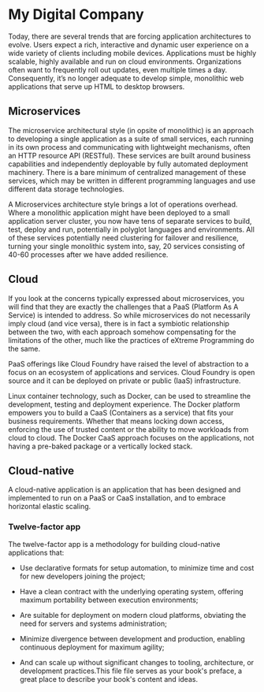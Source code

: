 # My Digital Company

Today, there are several trends that are forcing application architectures to evolve. Users expect a rich, interactive and dynamic user experience on a wide variety of clients including mobile devices. Applications must be highly scalable, highly available and run on cloud environments. Organizations often want to frequently roll out updates, even multiple times a day. Consequently, it’s no longer adequate to develop simple, monolithic web applications that serve up HTML to desktop browsers.

## **Microservices**

The microservice architectural style \(in opsite of monolithic\) is an approach to developing a single application as a suite of small services, each running in its own process and communicating with lightweight mechanisms, often an HTTP resource API \(RESTful\). These services are built around business capabilities and independently deployable by fully automated deployment machinery. There is a bare minimum of centralized management of these services, which may be written in different programming languages and use different data storage technologies.

A Microservices architecture style brings a lot of operations overhead. Where a monolithic application might have been deployed to a small application server cluster, you now have tens of separate services to build, test, deploy and run, potentially in polyglot languages and environments. All of these services potentially need clustering for failover and resilience, turning your single monolithic system into, say, 20 services consisting of 40-60 processes after we have added resilience.

## **Cloud**

If you look at the concerns typically expressed about microservices, you will find that they are exactly the challenges that a PaaS \(Platform As A Service\) is intended to address. So while microservices do not necessarily imply cloud \(and vice versa\), there is in fact a symbiotic relationship between the two, with each approach somehow compensating for the limitations of the other, much like the practices of eXtreme Programming do the same.

PaaS offerings like Cloud Foundry have raised the level of abstraction to a focus on an ecosystem of applications and services. Cloud Foundry is open source and it can be deployed on private or public \(IaaS\) infrastructure.

Linux container technology, such as Docker, can be used to streamline the development, testing and deployment experience. The Docker platform empowers you to build a CaaS \(Containers as a service\) that fits your business requirements. Whether that means locking down access, enforcing the use of trusted content or the ability to move workloads from cloud to cloud. The Docker CaaS approach focuses on the applications, not having a pre-baked package or a vertically locked stack.

## **Cloud-native**

A cloud-native application is an application that has been designed and implemented to run on a PaaS or CaaS installation, and to embrace horizontal elastic scaling.

### **Twelve-factor app**

The twelve-factor app is a methodology for building cloud-native applications that:

* Use declarative formats for setup automation, to minimize time and cost for new developers joining the project;

* Have a clean contract with the underlying operating system, offering maximum portability between execution environments;

* Are suitable for deployment on modern cloud platforms, obviating the need for servers and systems administration;

* Minimize divergence between development and production, enabling continuous deployment for maximum agility;

* And can scale up without significant changes to tooling, architecture, or development practices.This file file serves as your book's preface, a great place to describe your book's content and ideas.



